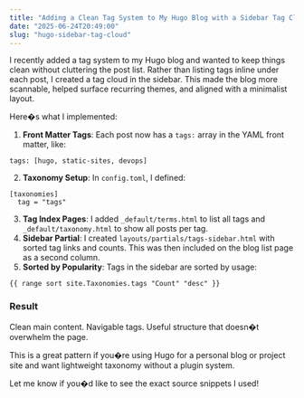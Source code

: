 ```yaml
---
title: "Adding a Clean Tag System to My Hugo Blog with a Sidebar Tag Cloud"
date: "2025-06-24T20:49:00"
slug: "hugo-sidebar-tag-cloud"
---
```


<p>I recently added a tag system to my Hugo blog and wanted to keep things clean without cluttering the post list. Rather than listing tags inline under each post, I created a tag cloud in the sidebar. This made the blog more scannable, helped surface recurring themes, and aligned with a minimalist layout.</p>

<p>Here�s what I implemented:</p>

<ol>
  <li><strong>Front Matter Tags</strong>: Each post now has a <code>tags:</code> array in the YAML front matter, like:</li>
</ol>

<pre><code class="language-yaml">tags: [hugo, static-sites, devops]
</code></pre>

<ol start="2">
  <li><strong>Taxonomy Setup</strong>: In <code>config.toml</code>, I defined:</li>
</ol>

<pre><code class="language-toml">[taxonomies]
  tag = "tags"
</code></pre>

<ol start="3">
  <li><strong>Tag Index Pages</strong>: I added <code>_default/terms.html</code> to list all tags and <code>_default/taxonomy.html</code> to show all posts per tag.</li>
  <li><strong>Sidebar Partial</strong>: I created <code>layouts/partials/tags-sidebar.html</code> with sorted tag links and counts. This was then included on the blog list page as a second column.</li>
  <li><strong>Sorted by Popularity</strong>: Tags in the sidebar are sorted by usage:</li>
</ol>

<pre><code class="language-html">{{ range sort site.Taxonomies.tags "Count" "desc" }}
</code></pre>

<h3>Result</h3>
<p>Clean main content. Navigable tags. Useful structure that doesn�t overwhelm the page.</p>

<p>This is a great pattern if you�re using Hugo for a personal blog or project site and want lightweight taxonomy without a plugin system.</p>

<p>Let me know if you�d like to see the exact source snippets I used!</p>
